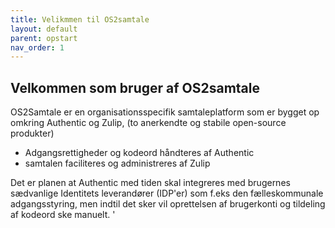 ```yaml
---
title: Velikmmen til OS2samtale
layout: default
parent: opstart  
nav_order: 1
---
```


## Velkommen som bruger af OS2samtale

OS2Samtale er en organisationsspecifik samtaleplatform som er bygget op omkring  Authentic og Zulip, (to anerkendte og stabile open-source produkter)

- Adgangsrettigheder og kodeord håndteres af Authentic
- samtalen faciliteres og administreres af Zulip

Det er planen at Authentic med tiden skal integreres med  brugernes sædvanlige Identitets leverandører (IDP'er) som f.eks den fælleskommunale adgangsstyring,  men indtil det sker vil oprettelsen af brugerkonti og tildeling af kodeord ske manuelt. '
